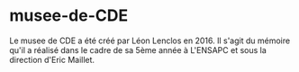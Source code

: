 # musee-de-CDE
Le musee de CDE a été créé par Léon Lenclos en 2016. Il s'agit du mémoire qu'il a réalisé dans le cadre de sa 5ème année à L'ENSAPC et 	sous la direction d'Eric Maillet.